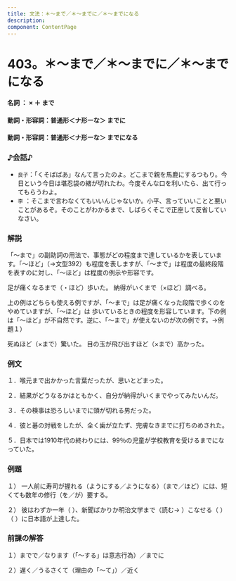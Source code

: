 ```yaml
---
title: 文法：＊～まで／＊～までに／＊～までになる
description:
component: ContentPage
---
```



# 403。＊～まで／＊～までに／＊～までになる
#### 名詞 ： × ＋ まで
#### 動詞・形容詞：普通形＜ナ形ーな＞ までに
#### 動詞・形容詞：普通形＜ナ形ーな＞ までになる
### ♪会話♪
- `良子`：「くそばばあ」なんて言ったのよ。どこまで親を馬鹿にするつもり。今日という今日は堪忍袋の緒が切れたわ。今度そんな口を利いたら、出て行ってもらうわよ。
- `李` ：そこまで言わなくてもいいんじゃないか。小平、言っていいことと悪いことがあるぞ。そのことがわかるまで、しばらくそこで正座して反省していなさい。
### 解説
「～まで」の副助詞の用法で、事態がどの程度まで達しているかを表しています。「～ほど」（→文型392）も程度を表しますが、「～まで」は程度の最終段階を表すのに対し、「～ほど」は程度の例示や形容です。

足が痛くなるまで（・ほど）歩いた。 納得がいくまで（×ほど）調べる。

上の例はどちらも使える例ですが、「～まで」は足が痛くなった段階で歩くのをやめていますが、「～ほど」は 歩いているときの程度を形容しています。下の例は「～ほど」が不自然です。逆に、「～まで」が使えないのが次の例です。→例題１）

死ぬほど（×まで）驚いた。 目の玉が飛び出すほど（×まで）高かった。
### 例文
１．喉元まで出かかった言葉だったが、思いとどまった。

２．結果がどうなるかはともかく、自分が納得がいくまでやってみたいんだ。

３．その検事は恐ろしいまでに頭が切れる男だった。

４．彼と碁の対戦をしたが、全く歯が立たず、完膚なきまでに打ちのめされた。

５．日本では1910年代の終わりには、99％の児童が学校教育を受けるまでになっていた。
### 例題
１） 一人前に寿司が握れる（ようにする／ようになる）（まで／ほど）には、短くても数年の修行（を／が）要する。    

２） 彼はわずか一年（ ）、新聞ばかりか明治文学まで（読む→ ）こなせる（ ）（ ）に日本語が上達した。    
### 前課の解答
１）までで／なります（「～する」は意志行為）／までに

２）遅く／うるさくて（理由の「～て」）／近く
